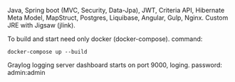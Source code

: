 Java, Spring boot (MVC, Security, Data-Jpa), JWT, Criteria API, Hibernate Meta Model, MapStruct, Postgres, Liquibase, Angular, Gulp, Nginx. Custom JRE with Jigsaw (jlink).


To build and start need only docker (docker-compose).
command:

```docker-compose up --build```


Graylog logging server dashboard starts on port 9000, loging. password: admin:admin
